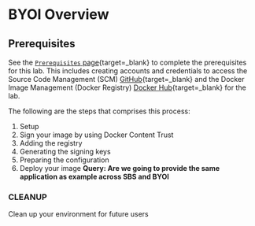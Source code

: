 # BYOI Overview

## Prerequisites

See the [`Prerequisites` page](../prerequisites.md){target=_blank} to complete the prerequisites for this lab. This includes creating accounts and credentials to access the Source Code Management (SCM) [GitHub](https://github.com){target=_blank} and the Docker Image Management (Docker Registry) [Docker Hub](https://hub.docker.com/){target=_blank} for the lab.

The following are the steps that comprises this process:
1. Setup
2. Sign your image by using Docker Content Trust
3. Adding the registry
4. Generating the signing keys
5. Preparing the configuration
6. Deploy your image    **Query: Are we going to provide the same application as example across SBS and BYOI**


### CLEANUP

Clean up your environment for future users
